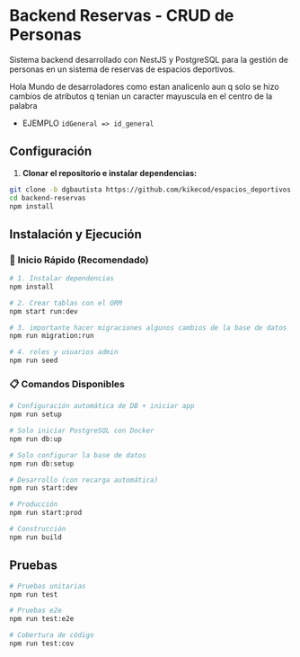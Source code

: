 # Backend Reservas - CRUD de Personas

Sistema backend desarrollado con NestJS y PostgreSQL para la gestión de personas en un sistema de reservas de espacios deportivos.

Hola Mundo de desarroladores como estan analicenlo aun q solo se hizo cambios de atributos q tenian un caracter mayuscula en el centro de la palabra

* EJEMPLO ``idGeneral => id_general``


## Configuración

1. **Clonar el repositorio e instalar dependencias:**

```bash
git clone -b dgbautista https://github.com/kikecod/espacios_deportivos.git
cd backend-reservas
npm install
```


## Instalación y Ejecución

### 🚀 **Inicio Rápido (Recomendado)**

```bash
# 1. Instalar dependencias
npm install

# 2. Crear tablas con el ORM
npm start run:dev

# 3. importante hacer migraciones algunos cambios de la base de datos
npm run migration:run

# 4. roles y usuarios admin
npm run seed
```

### 📋 **Comandos Disponibles**

```bash
# Configuración automática de DB + iniciar app
npm run setup

# Solo iniciar PostgreSQL con Docker
npm run db:up

# Solo configurar la base de datos
npm run db:setup

# Desarrollo (con recarga automática)
npm run start:dev

# Producción
npm run start:prod

# Construcción
npm run build
```


## Pruebas

```bash
# Pruebas unitarias
npm run test

# Pruebas e2e
npm run test:e2e

# Cobertura de código
npm run test:cov
```

